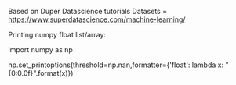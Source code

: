 Based on Duper Datascience tutorials
Datasets = https://www.superdatascience.com/machine-learning/


Printing numpy float list/array:

import numpy as np

np.set_printoptions(threshold=np.nan,formatter={'float': lambda x: "{0:0.0f}".format(x)})
